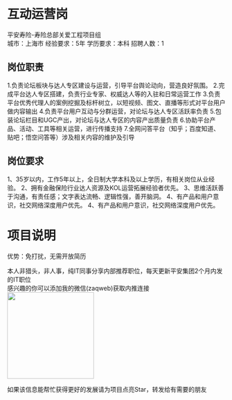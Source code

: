 # 互动运营岗
平安寿险-寿险总部关爱工程项目组  
城市：上海市 经验要求：5年 学历要求：本科  招聘人数：1

## 岗位职责
1.负责论坛板块与达人专区建设与运营，引导平台舆论动向，营造良好氛围。
   2.完成平台达人专区搭建，负责行业专家、权威达人等的入驻和日常运营工作
   3.负责平台优秀代理人的案例挖掘及标杆树立，以短视频、图文、直播等形式对平台用户做内容输出
   4.负责平台用户互动与分群运营，对论坛与达人专区活跃率负责
   5.包装论坛栏目和UGC产出，对论坛与达人专区的内容产出质量负责
   6.协助平台产品、活动、工具等相关运营，进行传播支持
   7.全网问答平台（知乎；百度知道、贴吧；悟空问答等）涉及相关内容的维护及引导

## 岗位要求
1、35岁以内，工作5年以上，全日制大学本科及以上学历，有相关岗位从业经验。
   2、拥有金融保险行业达人资源及KOL运营拓展经验者优先。
   3、思维活跃善于沟通，有责任感；文字表达流畅、逻辑性强，善开脑洞。 
   4、有产品和用户意识，社交网络深度用户优先。
   4、有产品和用户意识，社交网络深度用户优先。

# 项目说明

优势：免打扰，无需开放简历

本人非猎头，非人事，纯IT同事分享内部推荐职位，每天更新平安集团2个月内发的IT职位  
感兴趣的你可以添加我的微信(zaqweb)获取内推连接  
<img src="https://github.com/zaqweb/PA-IT-JOBS/blob/master/WechatICode.jpeg"  height="200" width="200">

如果该信息能帮忙获得更好的发展请为项目点亮Star，转发给有需要的朋友




